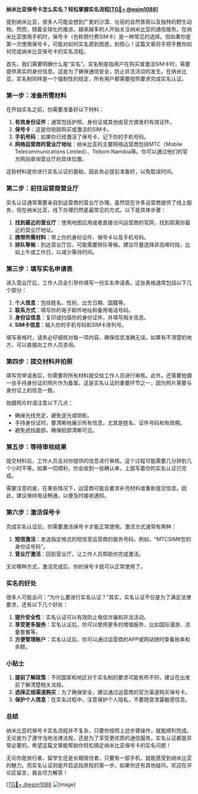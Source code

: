 **纳米比亚保号卡怎么实名？轻松掌握实名流程[[TG💪+ @esim1088](https://t.me/s/esim1088)]**

提到纳米比亚，很多人可能会想到广袤的沙漠、壮丽的自然景观以及独特的野生动物。然而，随着全球化的推进，越来越多的人开始关注纳米比亚的通信服务。在纳米比亚使用手机时，保号卡（也称预付费SIM卡）是一种常见的选择。但如果你是第一次使用保号卡，可能对如何实名感到困惑。别担心！这篇文章将手把手教你如何完成纳米比亚保号卡的实名流程。

首先，我们需要明确什么是“实名”。实名制是指用户在购买或激活SIM卡时，需要提供真实的身份信息。这是为了确保通信安全，防止非法活动的发生。在纳米比亚，实名制同样是一个强制性的规定，所有用户都需要按照要求完成实名认证。

### 第一步：准备所需材料

在开始实名之前，你需要准备好以下材料：

1. **有效身份证件**：通常包括护照、身份证或其他由官方颁发的有效证件。
2. **保号卡**：这是你刚刚购买或激活的SIM卡。
3. **手机号码**：如果你已经激活了保号卡，记下你的手机号码。
4. **网络运营商的营业厅地址**：纳米比亚的主要网络运营商包括MTC（Mobile Telecommunications Limited）、Telkom Namibia等。你可以通过他们的官方网站查询营业厅的具体位置。

这些材料是你进行实名认证的基础，因此务必提前准备好，以免耽误时间。

### 第二步：前往运营商营业厅

实名认证通常需要亲自到运营商的营业厅办理。虽然现在许多运营商提供了线上服务，但在纳米比亚，线下办理仍然是最常见的方式。以下是具体步骤：

1. **找到最近的营业厅**：使用地图应用或者直接访问运营商的官网，找到距离你最近的营业厅地址。
2. **携带所需材料**：带上你的身份证件、保号卡以及手机号码。
3. **排队等候**：到达营业厅后，可能需要排队等候。建议尽量选择非高峰时段，比如上午或工作日，以减少等待时间。

### 第三步：填写实名申请表

进入营业厅后，工作人员会引导你填写一份实名申请表。这张表格通常包括以下几个部分：

1. **个人信息**：包括姓名、性别、出生日期、国籍等。
2. **联系方式**：填写你的电子邮件地址和备用电话号码。
3. **身份证信息**：复印或扫描你的身份证件，并填写相关信息。
4. **SIM卡信息**：输入你的手机号码和SIM卡序列号。

填写表格时，请务必仔细核对每一项内容，确保信息准确无误。如果有不清楚的地方，可以直接向工作人员咨询。

### 第四步：提交材料并拍照

填写完申请表后，你需要将所有材料提交给工作人员进行审核。此外，还需要拍摄一张手持身份证的照片作为备案。这是实名认证的重要环节之一，因为照片需要与身份证上的信息一致。

拍摄照片时请注意以下几点：

- 确保光线充足，避免逆光或阴影。
- 手持身份证时，要清晰地展示所有信息，尤其是姓名、证件号码和有效期。
- 避免遮挡面部，确保脸部清晰可见。

### 第五步：等待审核结果

提交材料后，工作人员会对你提供的信息进行审核。这个过程可能需要几分钟到几个小时不等。如果一切顺利，你会收到一张确认单，上面写着你的实名认证已完成。

需要注意的是，在某些情况下，运营商可能会要求补充材料或重新提交信息。因此，建议保持电话畅通，以便及时接收通知。

### 第六步：激活保号卡

完成实名认证后，你需要激活保号卡才能正常使用。激活方式通常有两种：

1. **短信激活**：发送指定格式的短信至运营商的服务号码。例如，“MTCSIM#您的身份证号码”。
2. **营业厅激活**：回到营业厅，让工作人员帮助你完成激活。

无论哪种方式，激活完成后，你的保号卡就可以正常使用了。

### 实名的好处

很多人可能会问：“为什么要进行实名认证？”其实，实名认证不仅是为了满足法律要求，还有以下几个好处：

1. **提升安全性**：实名认证可以有效防止电信诈骗和非法活动。
2. **享受更多服务**：实名认证后，你可以使用更多的增值服务，比如国际漫游、流量套餐等。
3. **方便管理账户**：实名认证后，你可以通过运营商的APP或网站随时查看账单和余额。

### 小贴士

1. **提前了解政策**：不同国家和地区对于实名制的要求可能有所不同，建议在出发前了解清楚相关法规。
2. **选择正规渠道购买**：为了确保安全，建议通过运营商的官方渠道购买保号卡。
3. **保护个人信息**：在实名过程中，注意保护个人隐私，不要随意泄露敏感信息。

### 总结

纳米比亚的保号卡实名流程并不复杂，只要你按照上述步骤操作，就能顺利完成。无论是为了遵守当地法律法规，还是为了享受更优质的通信服务，实名认证都是非常必要的。希望这篇文章能帮助你轻松搞定纳米比亚保号卡的实名问题！

无论你是旅行者、留学生还是长期居住者，只要有一部手机，就能感受到纳米比亚的魅力。而实名认证则是开启这段旅程的第一步。如果你还有其他疑问，欢迎在评论区留言，我会尽力解答！

[[TG💪+ @esim1088](https://t.me/s/esim1088) ![Image](https://i.postimg.cc/4NQfJmqS/Snipaste-2025-05-13-00-14-12.png)]